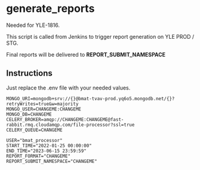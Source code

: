 # generate_reports


Needed for YLE-1816.

This script is called from Jenkins to trigger report generation on YLE PROD / STG.

Final reports will be delivered to **REPORT_SUBMIT_NAMESPACE**

##  Instructions

Just replace the .env file with your needed values.

```dotenv
MONGO_URI=mongodb+srv://{}@bmat-tvav-prod.yq6o5.mongodb.net/{}?retryWrites=true&w=majority
MONGO_USER=CHANGEME:CHANGEME
MONGO_DB=CHANGEME
CELERY_BROKER=amqp://CHANGEME:CHANGEME@fast-rabbit.rmq.cloudamqp.com/file-processor?ssl=true
CELERY_QUEUE=CHANGEME

USER="bmat_processor"
START_TIME="2022-01-25 00:00:00"
END_TIME="2023-06-15 23:59:59"
REPORT_FORMAT="CHANGEME"
REPORT_SUBMIT_NAMESPACE="CHANGEME"
```
